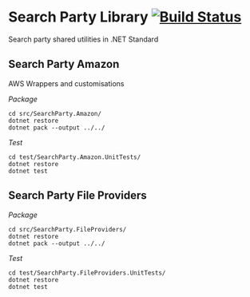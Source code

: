 # Search Party Library  [![Build Status](https://travis-ci.org/thesearchparty/searchparty-library.svg?branch=master)](https://travis-ci.org/thesearchparty/searchparty-library) #

Search party shared utilities in .NET Standard


## Search Party Amazon

AWS Wrappers and customisations

*Package*

```
cd src/SearchParty.Amazon/
dotnet restore
dotnet pack --output ../../
```

*Test*

```
cd test/SearchParty.Amazon.UnitTests/
dotnet restore
dotnet test
```

## Search Party File Providers

*Package*

```
cd src/SearchParty.FileProviders/
dotnet restore
dotnet pack --output ../../
```

*Test*

```
cd test/SearchParty.FileProviders.UnitTests/
dotnet restore
dotnet test
```